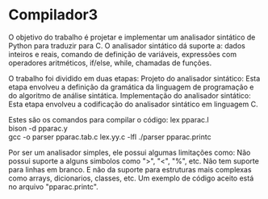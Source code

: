 # Compilador3

O objetivo do trabalho é projetar e implementar um analisador sintático de Python para traduzir para C. 
O analisador sintático dá suporte a: dados inteiros e reais, comando de definição de variáveis, expressões com operadores aritméticos, if/else, while, chamadas de funções.

O trabalho foi dividido em duas etapas:
Projeto do analisador sintático: Esta etapa envolveu a definição da gramática da linguagem de programação e do algoritmo de análise sintática.
Implementação do analisador sintático: Esta etapa envolveu a codificação do analisador sintático em linguagem C.

Estes são os comandos para compilar o código:
  lex pparac.l            
  bison -d pparac.y     
  gcc -o parser pparac.tab.c lex.yy.c -lfl
  ./parser pparac.printc

Por ser um analisador simples, ele possui algumas limitações como: Não possui suporte a alguns simbolos como ">", "<", "%", etc. Não tem suporte para linhas em branco. E não da suporte para estruturas mais complexas como arrays, dicionarios, classes, etc.
Um exemplo de código aceito está no arquivo "pparac.printc".
